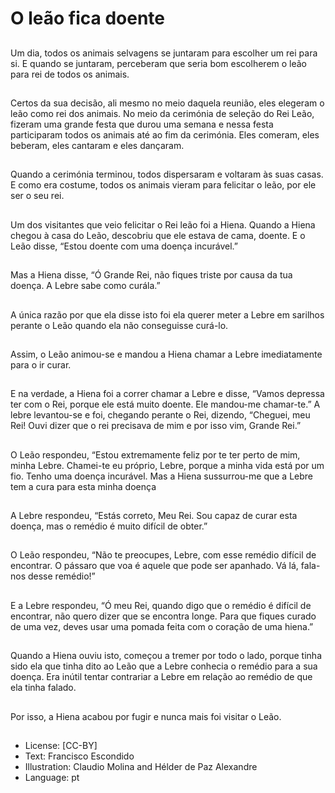 # O leão fica doente

##
Um dia, todos os animais selvagens
se juntaram para escolher um rei
para si.
E quando se juntaram, perceberam
que seria bom escolherem o leão
para rei de todos os animais.

##
Certos da sua decisão, ali mesmo
no meio daquela reunião, eles
elegeram o leão como rei dos
animais.
No meio da cerimónia de seleção do
Rei Leão, fizeram uma grande festa
que durou uma semana e nessa
festa participaram todos os animais
até ao fim da cerimónia.
Eles comeram, eles beberam, eles
cantaram e eles dançaram.

##
Quando a cerimónia terminou,
todos dispersaram e voltaram às
suas casas.
E como era costume, todos os
animais vieram para felicitar o leão,
por ele ser o seu rei.

##
Um dos visitantes que veio felicitar
o Rei leão foi a Hiena. Quando a
Hiena chegou à casa do Leão,
descobriu que ele estava de cama,
doente.
E o Leão disse, “Estou doente com
uma doença incurável.”

##
Mas a Hiena disse, “Ó Grande Rei,
não fiques triste por causa da tua
doença. A Lebre sabe como curála.”

##
A única razão por que ela disse isto foi ela querer meter a Lebre
em sarilhos perante o Leão quando ela não conseguisse curá-lo.

##
Assim, o Leão animou-se e mandou
a Hiena chamar a Lebre
imediatamente para o ir curar.

##
E na verdade, a Hiena foi a correr
chamar a Lebre e disse, “Vamos
depressa ter com o Rei, porque ele
está muito doente. Ele mandou-me
chamar-te.”
A lebre levantou-se e foi, chegando
perante o Rei, dizendo, “Cheguei,
meu Rei! Ouvi dizer que o rei
precisava de mim e por isso vim,
Grande Rei.”

##
O Leão respondeu, “Estou
extremamente feliz por te ter perto
de mim, minha Lebre.
Chamei-te eu próprio, Lebre, porque
a minha vida está por um fio. Tenho
uma doença incurável.
Mas a Hiena sussurrou-me que a
Lebre tem a cura para esta minha
doença

##
A Lebre respondeu, “Estás correto, Meu Rei. Sou capaz de curar
esta doença, mas o remédio é muito difícil de obter.”

##
O Leão respondeu, “Não te
preocupes, Lebre, com esse
remédio difícil de encontrar. O
pássaro que voa é aquele que pode
ser apanhado. Vá lá, fala-nos desse
remédio!”

##
E a Lebre respondeu, “Ó meu Rei,
quando digo que o remédio é difícil
de encontrar, não quero dizer que
se encontra longe.
Para que fiques curado de uma vez,
deves usar uma pomada feita com
o coração de uma hiena.”

##
Quando a Hiena ouviu isto,
começou a tremer por todo o lado,
porque tinha sido ela que tinha dito
ao Leão que a Lebre conhecia o
remédio para a sua doença.
Era inútil tentar contrariar a Lebre
em relação ao remédio de que ela
tinha falado.

##
Por isso, a Hiena acabou por fugir e
nunca mais foi visitar o Leão.

##
* License: [CC-BY]
* Text: Francisco Escondido
* Illustration: Claudio Molina and Hélder de Paz Alexandre
* Language: pt
